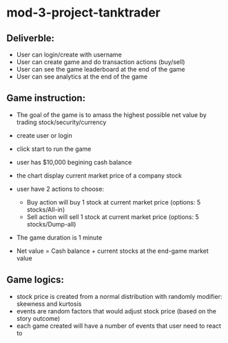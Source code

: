 # mod-3-project-tanktrader

## Deliverble:

- User can login/create with username 
- User can create game and do transaction actions (buy/sell) 
- User can see the game leaderboard at the end of the game 
- User can see analytics at the end of the game 

## Game instruction:

- The goal of the game is to amass the highest possible net value by trading stock/security/currency
- create user or login
- click start to run the game
- user has $10,000 begining cash balance
- the chart display current market price of a company stock
- user have 2 actions to choose:
  - Buy action will buy 1 stock at current market price (options: 5 stocks/All-in)
  - Sell action will sell 1 stock at current market price (options: 5 stocks/Dump-all)
- The game duration is 1 minute

- Net value = Cash balance + current stocks at the end-game market value

## Game logics:

- stock price is created from a normal distribution with randomly modifier: skewness and kurtosis
- events are random factors that would adjust stock price (based on the story outcome)
- each game created will have a number of events that user need to react to
